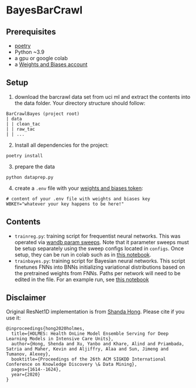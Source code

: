 # BayesBarCrawl

## Prerequisites
- [poetry](https://python-poetry.org/)
- Python ~3.9
- a gpu or google colab
- a [Weights and Biases account](https://wandb.ai/) 

## Setup 

1. download the barcrawl data set from uci ml and extract the contents into the data folder. Your directory structure 
should follow:

```
BarCrawlBayes (project root)
| data
| | clean_tac
| | raw_tac
| | ...
```

2. Install all dependencies for the project:

```commandline
poetry install
```

3. prepare the data

```commandline
python dataprep.py
```

4. create a `.env` file with your [weights and biases token](https://wandb.ai/authorize):

```
# content of your .env file with weights and biases key
WBKEY="whatever your key happens to be here!"
```

## Contents

- `trainreg.py`: training script for frequentist neural networks. 
This was operated via [wandb param sweeps](https://docs.wandb.ai/guides/sweeps). Note that it parameter sweeps must be 
setup separately using the sweep configs located in `configs`. Once setup, they can be run in colab such as in 
[this notebook](https://colab.research.google.com/drive/13xQ6-OWeqnQimDz5b0o_Bb08ak3zguWL?usp=sharing). 
- `trainbayes.py`: training script for Bayesian neural networks. This script finetunes FNNs into BNNs initializing 
variational distributions based on the pretrained weights from FNNs. Paths per network will need to be edited in the 
file. For an example run, see [this notebook](https://colab.research.google.com/drive/1fiYxo1FXdUPLf8GzyRQloaSg0ts_5GTV?usp=sharing)


## Disclaimer

Original ResNet1D implementation is from [Shanda Hong](https://github.com/hsd1503/resnet1d). Please cite if you use it:

```
@inproceedings{hong2020holmes,
  title={HOLMES: Health OnLine Model Ensemble Serving for Deep Learning Models in Intensive Care Units},
  author={Hong, Shenda and Xu, Yanbo and Khare, Alind and Priambada, Satria and Maher, Kevin and Aljiffry, Alaa and Sun, Jimeng and Tumanov, Alexey},
  booktitle={Proceedings of the 26th ACM SIGKDD International Conference on Knowledge Discovery \& Data Mining},
  pages={1614--1624},
  year={2020}
}
```
